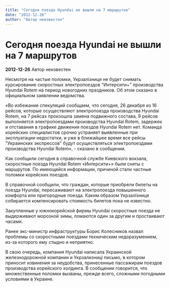 ```yaml
---
title: "Сегодня поезда Hyundai не вышли на 7 маршрутов"
date: "2012-12-26"
author: "Автор неизвестен"
---
```


# Сегодня поезда Hyundai не вышли на 7 маршрутов

**2012-12-26** Автор неизвестен

Несмотря на частые поломки, Укрзалізниця не будет снимать курсирование скоростных электропоездов "Интерсити+" производства Hyundai Rotem на период новогодних праздников. Об этом сказано в официальном заявлении ведомства.

«Во избежание спекуляций сообщаем, что сегодня, 26 декабря из 16 рейсов, которые осуществляют электропоезда производства Hyundai Rotem, на 7 рейсах произошла замена подвижного состава, 9 рейсов выполняется электропоездами производства Hyundai Rotem, задержек и отставания в графике движения поездов Hyundai Rotem нет. Команда корейских специалистов срочно устраняет выявленные при эксплуатации недостатки, и уже в ближайшее время все рейсы "Украинских экспрессов" будут осуществляться электропоездами производства Hyundai Rotem», - сказано в сообщении.

Как сообщили сегодня в справочной службе Киевского вокзала, скоростные поезда Hyundai Rotem «Интерсити+» были сняты с маршрутов. По имеющейся информации, причиной стали частные поломки корейских поездов.

В справочной сообщили, что граждан, которые приобрели билеты на поезда Hyundai, пересаживают на электропоезда повышенного комфорта или пригородные поезда. Каким образом Укрзалізниця собирается компенсировать стоимость билетов пока не известно.

Закупленные у южнокорейской фирмы Hyundai скоростные поезда не выдерживают морозной зимы, ломаются один за другим и простаивают часами.

Ранее экс-министр инфраструктуры Борис Колесников назвал проблемы со скоростными поездами техническим недоразумением, из-за которого ему стыдно и неприятно.

В свою очередь, компания Hyundai написала Украинской железнодорожной компании и Укрзализниці письмо, в котором приносит извинения за неудобства, принесенные пассажирам поездов производства корейского холдинга. В сообщении говорится, что множественные поломки вызваны, прежде всего, сложными погодными условиями в Украине.